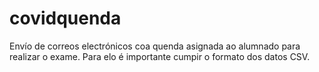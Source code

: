 # covidquenda
Envío de correos electrónicos coa quenda asignada ao alumnado para realizar o exame. Para elo é importante cumpir o formato dos datos CSV. 
